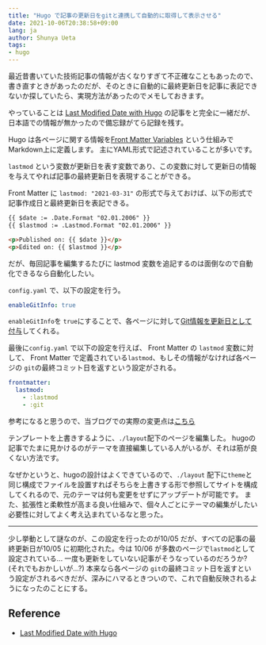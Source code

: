 ```yaml
---
title: "Hugo で記事の更新日をgitと連携して自動的に取得して表示させる"
date: 2021-10-06T20:38:58+09:00
lang: ja
author: Shunya Ueta
tags:
- hugo
---
```


最近昔書いていた技術記事の情報が古くなりすぎて不正確なこともあったので、書き直すときがあったのだが、そのときに自動的に最終更新日を記事に表記できないか探していたら、実現方法があったのでメモしておきます。

やっていることは
[Last Modified Date with Hugo](https://www.andrewjstevens.com/posts/2021/03/last-modified-date-with-hugo/)
の記事をと完全に一緒だが、日本語での情報が無かったので備忘録がてら記録を残す。


Hugo は各ページに関する情報を[Front Matter Variables](https://gohugo.io/content-management/front-matter/#front-matter-variables) という仕組みでMarkdown上に定義します。
主にYAML形式で記述されていることが多いです。

`lastmod` という変数が更新日を表す変数であり、この変数に対して更新日の情報を与えてやれば記事の最終更新日を表現することができる。

Front Matter に `lastmod: "2021-03-31"` の形式で与えておけば、以下の形式で記事作成日と最終更新日を表記できる。

```html
{{ $date := .Date.Format "02.01.2006" }}
{{ $lastmod := .Lastmod.Format "02.01.2006" }}

<p>Published on: {{ $date }}</p>
<p>Edited on: {{ $lastmod }}</p>
````

だが、毎回記事を編集するたびに lastmod 変数を追記するのは面倒なので自動化できるなら自動化したい。

`config.yaml` で、以下の設定を行う。

```yaml
enableGitInfo: true
```

`enableGitInfo`を `true`にすることで、各ページに対して[Git情報を更新日として付与](https://gohugo.io/getting-started/configuration/#enablegitinfo)してくれる。

最後に`config.yaml` で以下の設定を行えば、 Front Matter の `lastmod` 変数に対して、 Front Matter で定義されている`lastmod`、もしその情報がなければ各ページの `git`の最終コミット日を返すという設定がされる。


```yaml
frontmatter:
  lastmod:
    - :lastmod
    - :git
```

参考になると思うので、当ブログでの実際の変更点は[こちら](https://github.com/hurutoriya/hurutoriya.github.io/commit/cc2f2916fe87dcad4f300109edc8606700899c72)

テンプレートを上書きするように、`./layout`配下のページを編集した。
hugoの記事でたまに見かけるのがテーマを直接編集している人がいるが、それは筋が良くない方法です。

なぜかというと、hugoの設計はよくできているので、`./layout` 配下に`theme`と同じ構成でファイルを設置すればそちらを上書きする形で参照してサイトを構成してくれるので、元のテーマは何も変更をせずにアップデートが可能です。
また、拡張性と柔軟性が高まる良い仕組みで、個々人ごとにテーマの編集がしたい必要性に対してよく考え込まれているなと思った。


***

少し挙動として謎なのが、この設定を行ったのが10/05 だが、すべての記事の最終更新日が10/05 に初期化された。今は 10/06 が多数のページで`lastmod`として設定されている...
一度も更新をしていない記事がそうなっているのだろうか? (それでもおかしいが...?)
本来なら各ページの `git`の最終コミット日を返すという設定がされるべきだが、深みにハマるときついので、これで自動反映されるようになったのことにする。
## Reference

- [Last Modified Date with Hugo](https://www.andrewjstevens.com/posts/2021/03/last-modified-date-with-hugo/)